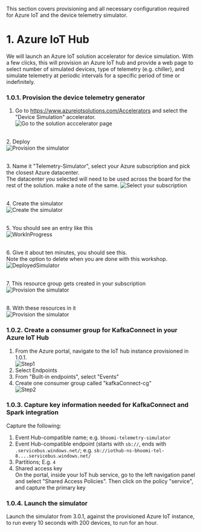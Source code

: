 This section covers provisioning and all necessary configuration required for Azure IoT and the device telemetry simulator.

# 1. Azure IoT Hub
We will launch an Azure IoT solution accelerator for device simulation.  With a few clicks, this will provision an Azure IoT hub and provide a web page to select number of simulated devices, type of telemetry (e.g. chiller), and simulate telemetry at periodic intervals for a specific period of time or indefinitely.

### 1.0.1. Provision the device telemetry generator 
1.  Go to https://www.azureiotsolutions.com/Accelerators and select the "Device Simulation" accelerator.<br>
![Go to the solution acccelerator page](../images/Simulator1.png)

<br>2.  Deploy<br>
![Provision the simulator](../images/Simulator2.png)

<br>3.  Name it "Telemetry-Simulator", select your Azure subscription and pick the closest Azure datacenter.<br>
The datacenter you selected will need to be used across the board for the rest of the solution.  make a note of the same.
![Select your subscription](../images/Simulator3.png)

<br>4.  Create the simulator<br>
![Create the simulator](../images/Simulator4.png)

<br>5.  You should see an entry like this<br>
![WorkInProgress](../images/Simulator5.png)

<br>6.  Give it about ten minutes, you should see this.<br>
Note the option to delete when you are done with this workshop.
![DeployedSimulator](../images/Simulator6.png)

<br>7.  This resource group gets created in your subscription<br>
![Provision the simulator](../images/Simulator7.png)

<br>8.  With these resources in it<br>
![Provision the simulator](../images/Simulator8.png)
<br>

### 1.0.2. Create a consumer group for KafkaConnect in your Azure IoT Hub
1.  From the Azure portal, navigate to the IoT hub instance provisioned in 1.0.1.<BR>
![Step1](../images/IoTConf1.png)
2.  Select Endpoints<BR>
3.  From "Built-in endpoints", select "Events"<BR>
4.  Create one consumer group called "kafkaConnect-cg"<BR>
![Step2](../images/IoTConf2.png)

### 1.0.3. Capture key information needed for KafkaConnect and Spark integration
Capture the following:<br>
1. Event Hub-compatible name; e.g. ```bhoomi-telemetry-simulator```
2. Event Hub-compatible endpoint (starts with ```sb://```, ends with ```.servicebus.windows.net/```; e.g. ```sb://iothub-ns-bhoomi-tel-8....servicebus.windows.net/```
3. Partitions; E.g. ```4```
4. Shared access key<br>
On the portal, inside your IoT hub service, go to the left navigation panel and select "Shared Access Policies".  Then click on the policy "service", and capture the primary key

### 1.0.4. Launch the simulator
Launch the simulator from 3.0.1, against the provisioned Azure IoT instance, to run every 10 seconds with 200 devices, to run for an hour.
